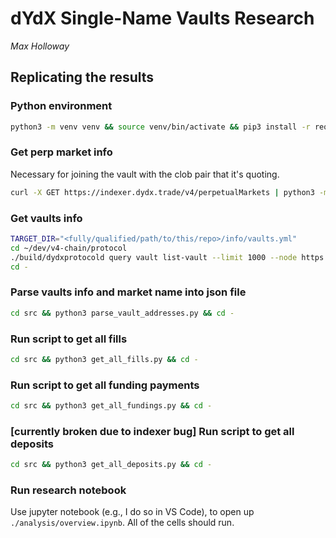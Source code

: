 # dYdX Single-Name Vaults Research

*Max Holloway*

## Replicating the results


### Python environment
```bash
python3 -m venv venv && source venv/bin/activate && pip3 install -r requirements.txt
```

### Get perp market info
Necessary for joining the vault with the clob pair that it's quoting.
```bash
curl -X GET https://indexer.dydx.trade/v4/perpetualMarkets | python3 -m json.tool > info/market_info.json
```


### Get vaults info
```bash
TARGET_DIR="<fully/qualified/path/to/this/repo>/info/vaults.yml"
cd ~/dev/v4-chain/protocol
./build/dydxprotocold query vault list-vault --limit 1000 --node https://dydx-rpc.polkachu.com > $TARGET_DIR
cd -
```


### Parse vaults info and market name into json file
```bash
cd src && python3 parse_vault_addresses.py && cd -
```


### Run script to get all fills
```bash
cd src && python3 get_all_fills.py && cd -
```

### Run script to get all funding payments
```bash
cd src && python3 get_all_fundings.py && cd -
```

### [currently broken due to indexer bug] Run script to get all deposits
```bash
cd src && python3 get_all_deposits.py && cd -
```

### Run research notebook
Use jupyter notebook (e.g., I do so in VS Code), to open up `./analysis/overview.ipynb`. All of the cells should run.

